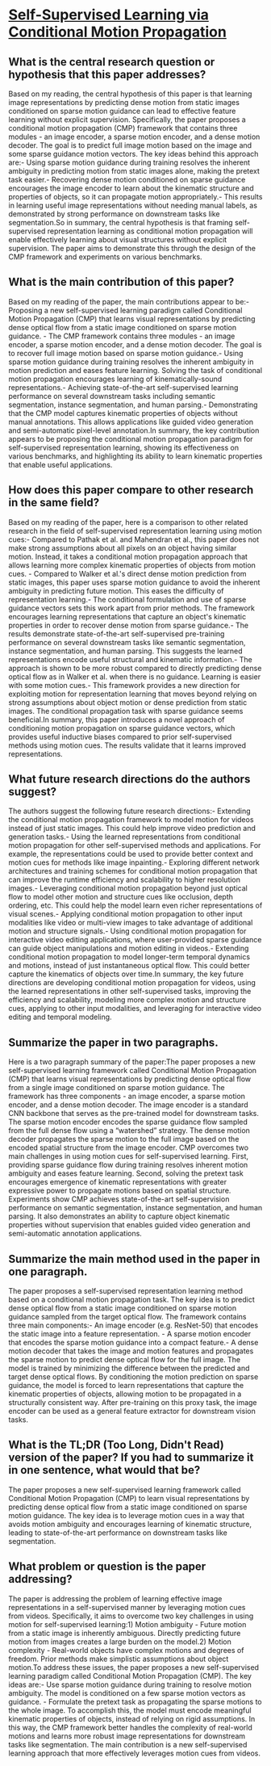 # [Self-Supervised Learning via Conditional Motion Propagation](https://arxiv.org/abs/1903.11412)

## What is the central research question or hypothesis that this paper addresses?

 Based on my reading, the central hypothesis of this paper is that learning image representations by predicting dense motion from static images conditioned on sparse motion guidance can lead to effective feature learning without explicit supervision. Specifically, the paper proposes a conditional motion propagation (CMP) framework that contains three modules - an image encoder, a sparse motion encoder, and a dense motion decoder. The goal is to predict full image motion based on the image and some sparse guidance motion vectors. The key ideas behind this approach are:- Using sparse motion guidance during training resolves the inherent ambiguity in predicting motion from static images alone, making the pretext task easier.- Recovering dense motion conditioned on sparse guidance encourages the image encoder to learn about the kinematic structure and properties of objects, so it can propagate motion appropriately.- This results in learning useful image representations without needing manual labels, as demonstrated by strong performance on downstream tasks like segmentation.So in summary, the central hypothesis is that framing self-supervised representation learning as conditional motion propagation will enable effectively learning about visual structures without explicit supervision. The paper aims to demonstrate this through the design of the CMP framework and experiments on various benchmarks.


## What is the main contribution of this paper?

 Based on my reading of the paper, the main contributions appear to be:- Proposing a new self-supervised learning paradigm called Conditional Motion Propagation (CMP) that learns visual representations by predicting dense optical flow from a static image conditioned on sparse motion guidance. - The CMP framework contains three modules - an image encoder, a sparse motion encoder, and a dense motion decoder. The goal is to recover full image motion based on sparse motion guidance.- Using sparse motion guidance during training resolves the inherent ambiguity in motion prediction and eases feature learning. Solving the task of conditional motion propagation encourages learning of kinematically-sound representations.- Achieving state-of-the-art self-supervised learning performance on several downstream tasks including semantic segmentation, instance segmentation, and human parsing.- Demonstrating that the CMP model captures kinematic properties of objects without manual annotations. This allows applications like guided video generation and semi-automatic pixel-level annotation.In summary, the key contribution appears to be proposing the conditional motion propagation paradigm for self-supervised representation learning, showing its effectiveness on various benchmarks, and highlighting its ability to learn kinematic properties that enable useful applications.


## How does this paper compare to other research in the same field?

 Based on my reading of the paper, here is a comparison to other related research in the field of self-supervised representation learning using motion cues:- Compared to Pathak et al. and Mahendran et al., this paper does not make strong assumptions about all pixels on an object having similar motion. Instead, it takes a conditional motion propagation approach that allows learning more complex kinematic properties of objects from motion cues. - Compared to Walker et al.'s direct dense motion prediction from static images, this paper uses sparse motion guidance to avoid the inherent ambiguity in predicting future motion. This eases the difficulty of representation learning.- The conditional formulation and use of sparse guidance vectors sets this work apart from prior methods. The framework encourages learning representations that capture an object's kinematic properties in order to recover dense motion from sparse guidance.- The results demonstrate state-of-the-art self-supervised pre-training performance on several downstream tasks like semantic segmentation, instance segmentation, and human parsing. This suggests the learned representations encode useful structural and kinematic information.- The approach is shown to be more robust compared to directly predicting dense optical flow as in Walker et al. when there is no guidance. Learning is easier with some motion cues.- This framework provides a new direction for exploiting motion for representation learning that moves beyond relying on strong assumptions about object motion or dense prediction from static images. The conditional propagation task with sparse guidance seems beneficial.In summary, this paper introduces a novel approach of conditioning motion propagation on sparse guidance vectors, which provides useful inductive biases compared to prior self-supervised methods using motion cues. The results validate that it learns improved representations.


## What future research directions do the authors suggest?

 The authors suggest the following future research directions:- Extending the conditional motion propagation framework to model motion for videos instead of just static images. This could help improve video prediction and generation tasks.- Using the learned representations from conditional motion propagation for other self-supervised methods and applications. For example, the representations could be used to provide better context and motion cues for methods like image inpainting.- Exploring different network architectures and training schemes for conditional motion propagation that can improve the runtime efficiency and scalability to higher resolution images.- Leveraging conditional motion propagation beyond just optical flow to model other motion and structure cues like occlusion, depth ordering, etc. This could help the model learn even richer representations of visual scenes.- Applying conditional motion propagation to other input modalities like video or multi-view images to take advantage of additional motion and structure signals.- Using conditional motion propagation for interactive video editing applications, where user-provided sparse guidance can guide object manipulations and motion editing in videos.- Extending conditional motion propagation to model longer-term temporal dynamics and motions, instead of just instantaneous optical flow. This could better capture the kinematics of objects over time.In summary, the key future directions are developing conditional motion propagation for videos, using the learned representations in other self-supervised tasks, improving the efficiency and scalability, modeling more complex motion and structure cues, applying to other input modalities, and leveraging for interactive video editing and temporal modeling.


## Summarize the paper in two paragraphs.

 Here is a two paragraph summary of the paper:The paper proposes a new self-supervised learning framework called Conditional Motion Propagation (CMP) that learns visual representations by predicting dense optical flow from a single image conditioned on sparse motion guidance. The framework has three components - an image encoder, a sparse motion encoder, and a dense motion decoder. The image encoder is a standard CNN backbone that serves as the pre-trained model for downstream tasks. The sparse motion encoder encodes the sparse guidance flow sampled from the full dense flow using a “watershed” strategy. The dense motion decoder propagates the sparse motion to the full image based on the encoded spatial structure from the image encoder. CMP overcomes two main challenges in using motion cues for self-supervised learning. First, providing sparse guidance flow during training resolves inherent motion ambiguity and eases feature learning. Second, solving the pretext task encourages emergence of kinematic representations with greater expressive power to propagate motions based on spatial structure. Experiments show CMP achieves state-of-the-art self-supervision performance on semantic segmentation, instance segmentation, and human parsing. It also demonstrates an ability to capture object kinematic properties without supervision that enables guided video generation and semi-automatic annotation applications.


## Summarize the main method used in the paper in one paragraph.

 The paper proposes a self-supervised representation learning method based on a conditional motion propagation task. The key idea is to predict dense optical flow from a static image conditioned on sparse motion guidance sampled from the target optical flow. The framework contains three main components:- An image encoder (e.g. ResNet-50) that encodes the static image into a feature representation. - A sparse motion encoder that encodes the sparse motion guidance into a compact feature.- A dense motion decoder that takes the image and motion features and propagates the sparse motion to predict dense optical flow for the full image. The model is trained by minimizing the difference between the predicted and target dense optical flows. By conditioning the motion prediction on sparse guidance, the model is forced to learn representations that capture the kinematic properties of objects, allowing motion to be propagated in a structurally consistent way. After pre-training on this proxy task, the image encoder can be used as a general feature extractor for downstream vision tasks.


## What is the TL;DR (Too Long, Didn't Read) version of the paper? If you had to summarize it in one sentence, what would that be?

 The paper proposes a new self-supervised learning framework called Conditional Motion Propagation (CMP) to learn visual representations by predicting dense optical flow from a static image conditioned on sparse motion guidance. The key idea is to leverage motion cues in a way that avoids motion ambiguity and encourages learning of kinematic structure, leading to state-of-the-art performance on downstream tasks like segmentation.


## What problem or question is the paper addressing?

 The paper is addressing the problem of learning effective image representations in a self-supervised manner by leveraging motion cues from videos. Specifically, it aims to overcome two key challenges in using motion for self-supervised learning:1) Motion ambiguity - Future motion from a static image is inherently ambiguous. Directly predicting future motion from images creates a large burden on the model.2) Motion complexity - Real-world objects have complex motions and degrees of freedom. Prior methods make simplistic assumptions about object motion.To address these issues, the paper proposes a new self-supervised learning paradigm called Conditional Motion Propagation (CMP). The key ideas are:- Use sparse motion guidance during training to resolve motion ambiguity. The model is conditioned on a few sparse motion vectors as guidance. - Formulate the pretext task as propagating the sparse motions to the whole image. To accomplish this, the model must encode meaningful kinematic properties of objects, instead of relying on rigid assumptions. In this way, the CMP framework better handles the complexity of real-world motions and learns more robust image representations for downstream tasks like segmentation. The main contribution is a new self-supervised learning approach that more effectively leverages motion cues from videos.
